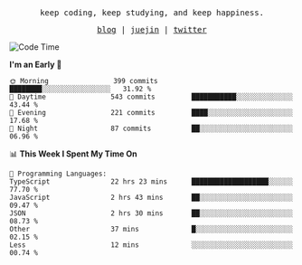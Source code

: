 <p align="center">
  <samp>
    <span>keep coding, keep studying, and keep happiness.</span>
  </samp>
</p>

<p align="center">
  <samp>
    <a href="https://deweyou.me">blog</a>  |
    <a href="https://juejin.cn/user/4309700183594366">juejin</a> |
    <a href="https://twitter.com/ouduidui">twitter</a>
  </samp>
</p>

<!--START_SECTION:waka-->
![Code Time](http://img.shields.io/badge/Code%20Time-5%2C058%20hrs%208%20mins-blue)

**I'm an Early 🐤** 

```text
🌞 Morning                399 commits         ████████░░░░░░░░░░░░░░░░░   31.92 % 
🌆 Daytime                543 commits         ███████████░░░░░░░░░░░░░░   43.44 % 
🌃 Evening                221 commits         ████░░░░░░░░░░░░░░░░░░░░░   17.68 % 
🌙 Night                  87 commits          ██░░░░░░░░░░░░░░░░░░░░░░░   06.96 % 
```


📊 **This Week I Spent My Time On** 

```text
💬 Programming Languages: 
TypeScript               22 hrs 23 mins      ███████████████████░░░░░░   77.70 % 
JavaScript               2 hrs 43 mins       ██░░░░░░░░░░░░░░░░░░░░░░░   09.47 % 
JSON                     2 hrs 30 mins       ██░░░░░░░░░░░░░░░░░░░░░░░   08.73 % 
Other                    37 mins             █░░░░░░░░░░░░░░░░░░░░░░░░   02.15 % 
Less                     12 mins             ░░░░░░░░░░░░░░░░░░░░░░░░░   00.74 % 
```


<!--END_SECTION:waka-->
